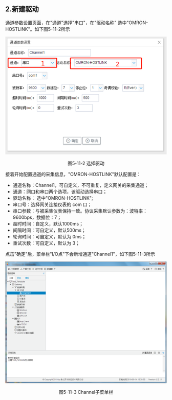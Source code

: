 ## 2.新建驱动

通道参数设置页面，在"通道"选择"串口"，在"驱动名称" 选中"OMRON-HOSTLINK"。如下图5-11-2所示

![](assets/默认采集信息.png)

<center>  图5-11-2 选择驱动	</center>

接着开始配置通道的采集信息，"OMRON-HOSTLINK"默认配置是：

- 通道名称：Channel1，可自定义，不可重复，定义网关的采集通道；
- 通道：网口和串口两个选项，该驱动选择串口；
- 驱动名称： 选中"OMRON-HOSTLINK";
- 串口号：选择网关连接仪表的 com 口；
- 串口参数：与被采集仪表保持一致。协议采集默认参数为：波特率：9600bps，数据位：7；
- 超时时间：自定义，默认1000ms；
- 间隔时间：可自定义，默认500ms；
- 轮询时间：可自定义，默认为 0ms；
- 重试次数：可自定义，默认为 3；

点击"确定"后，菜单栏"I/O点"下会新增通道"Channel1"，如下图5-11-3所示

![](../../../assets/通道创建完成.png)

<center> 图5-11-3 Channel子菜单栏</center>

